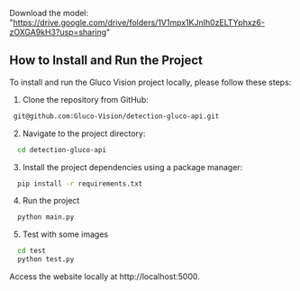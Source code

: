 Download the model: "https://drive.google.com/drive/folders/1V1mpx1KJnIh0zELTYphxz6-zOXGA9kH3?usp=sharing"

## How to Install and Run the Project
To install and run the Gluco Vision project locally, please follow these steps:

 1. Clone the repository from GitHub:    
```bash
 git@github.com:Gluco-Vision/detection-gluco-api.git
 ```

2. Navigate to the project directory:
```bash
  cd detection-gluco-api
```

3. Install the project dependencies using a package manager:
```bash
  pip install -r requirements.txt
```

4. Run the project
```bash
  python main.py
```

5. Test with some images
```bash
  cd test
  python test.py
```

Access the website locally at http://localhost:5000.
